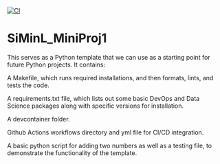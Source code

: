 [![CI](https://github.com/nogibjj/SiMinL_MiniProj1/actions/workflows/hello.yml/badge.svg)](https://github.com/nogibjj/SiMinL_MiniProj1/actions/workflows/hello.yml)

# SiMinL_MiniProj1

This serves as a Python template that we can use as a starting point for future Python projects. It contains:

A Makefile, which runs required installations, and then formats, lints, and tests the code.

A requirements.txt file, which lists out some basic DevOps and Data Science packages along with specific versions for installation.

A devcontainer folder.

Github Actions workflows directory and yml file for CI/CD integration.

A basic python script for adding two numbers as well as a testing file, to demonstrate the functionality of the template.